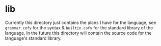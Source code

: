 # lib
Currently this directory just contains the plans I have for the language, see `grammar.cofy` for the syntax & `builtin.cofy` for the standard library of the language. In the future this directory will contain the source code for the language's standard library.
